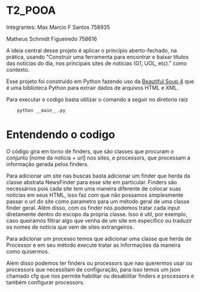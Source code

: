 # T2_POOA

Integrantes:
  Max Marcio F Santos 758935
  
  Matheus Schmidt Figueiredo 758616

A ideia central desse projeto é aplicar o princípio aberto-fechado, na prática, usando 
"Construir uma ferramenta para encontrar e baixar títulos das notícias do dia, nos principais sites de notícias (G1, UOL, etc)." como contexto.

Esse projeto foi construido em Python fazendo uso da 
[Beautiful Soup 4](https://pypi.org/project/bs4/) que é uma biblioteca Python para extrair dados de arquivos HTML e XML.

Para executar o codigo basta utilizar o comando a seguir no diretorio raiz
```bash
    python __main__.py
```

# Entendendo o codigo
O código gira em torno de finders, que são classes que procuram o conjunto [nome da noticia + url] nos sites, e processors, que processam a informação gerada pelos finders.

Para adicionar um site nas buscas basta adicionar um finder que herda da classe abstrata NewsFinder para esse site em particular. 
Finders são necessários pois cada site tem uma maneira diferente de colocar suas notícias em seus HTML,
isso faz com que não possamos simplesmente passar o url do site como parametro para um método geral de uma classe finder geral.
Além disso, com os finder nós podemos tratar cada input diretamente dentro do escopo da própria classe.
Isso é util, por exemplo, caso queiramos filtrar algo que venha de um site em especifico ou traduzir os nomes de notícia que vem de sites extrangeiros.

Para adicionar um processo temos que adicionar uma classe que herda de Processor e em seu método execute tratar as informações da maneira como quisermos.

Além disso podemos ter finders ou processors que nao querermos usar ou processors que necessitam de configuração, 
para isso temos um json chamado cfg que nos permite habilitar ou desabilitar finders e processors e também configurar processors.
